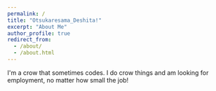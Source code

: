 ```yaml
---
permalink: /
title: "Otsukaresama_Deshita!"
excerpt: "About Me"
author_profile: true
redirect_from: 
  - /about/
  - /about.html
---
```


I'm a crow that sometimes codes. I do crow things and am looking for employment, no matter how small the job!
